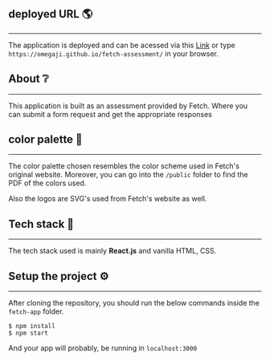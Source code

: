 
## deployed URL 🌎
___

The application is deployed and can be acessed via this [Link](https://omegaji.github.io/fetch-assessment/) or type `https://omegaji.github.io/fetch-assessment/` in your browser.

## About ❔
___

This application is built as an assessment provided by Fetch. Where you can submit a form request and get the appropriate responses
## color palette 🎨
___

The color palette chosen resembles the color scheme used in Fetch's original website. Moreover, you can go into the `/public` folder to find the PDF of the colors used.

Also the logos are SVG's used from Fetch's website as well.

## Tech stack 🔮
___
The tech stack used is mainly **React.js** and vanilla HTML, CSS.

## Setup the project ⚙️
___

After cloning the repository, you should run the below commands inside the `fetch-app` folder.
```
$ npm install
$ npm start
```
And your app will probably, be running in `localhost:3000`




